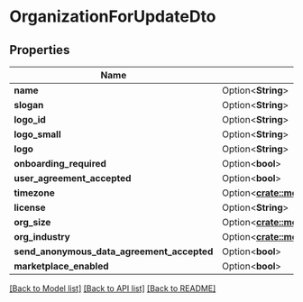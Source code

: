 # OrganizationForUpdateDto

## Properties

Name | Type | Description | Notes
------------ | ------------- | ------------- | -------------
**name** | Option<**String**> |  | [optional]
**slogan** | Option<**String**> |  | [optional]
**logo_id** | Option<**String**> |  | [optional]
**logo_small** | Option<**String**> |  | [optional]
**logo** | Option<**String**> |  | [optional]
**onboarding_required** | Option<**bool**> |  | [optional]
**user_agreement_accepted** | Option<**bool**> |  | [optional]
**timezone** | Option<[**crate::models::ATimeZone**](ATimeZone.md)> |  | [optional]
**license** | Option<**String**> |  | [optional]
**org_size** | Option<[**crate::models::OrgSizeDto**](OrgSizeDTO.md)> |  | [optional]
**org_industry** | Option<[**crate::models::OrgIndustryDto**](OrgIndustryDTO.md)> |  | [optional]
**send_anonymous_data_agreement_accepted** | Option<**bool**> |  | [optional]
**marketplace_enabled** | Option<**bool**> |  | [optional]

[[Back to Model list]](../README.md#documentation-for-models) [[Back to API list]](../README.md#documentation-for-api-endpoints) [[Back to README]](../README.md)


